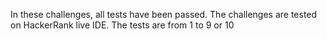 In these challenges, all tests have been passed.
The challenges are tested on HackerRank live IDE. 
The tests are from 1 to 9 or 10
